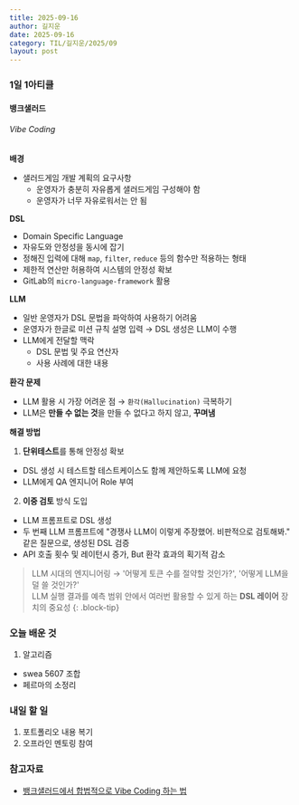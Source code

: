 ```yaml
---
title: 2025-09-16
author: 길지운
date: 2025-09-16
category: TIL/길지운/2025/09
layout: post
---
```


### 1일 1아티클
#### 뱅크샐러드
###### Vibe Coding
**배경**
- 샐러드게임 개발 계획의 요구사항
  - 운영자가 충분히 자유롭게 샐러드게임 구성해야 함
  - 운영자가 너무 자유로워서는 안 됨
  
**DSL**
- Domain Specific Language
- 자유도와 안정성을 동시에 잡기
- 정해진 입력에 대해 `map`, `filter`, `reduce` 등의 함수만 적용하는 형태
- 제한적 연산만 허용하여 시스템의 안정성 확보
- GitLab의 `micro-language-framework` 활용
  
**LLM**
- 일반 운영자가 DSL 문법을 파악하여 사용하기 어려움
- 운영자가 한글로 미션 규칙 설명 입력 → DSL 생성은 LLM이 수행
- LLM에게 전달할 맥락
  - DSL 문법 및 주요 연산자
  - 사용 사례에 대한 내용
  
**환각 문제**
- LLM 활용 시 가장 어려운 점 → `환각(Hallucination)` 극복하기
- LLM은 **만들 수 없는 것**을 만들 수 없다고 하지 않고, **꾸며냄**
  
**해결 방법**
1. **단위테스트**를 통해 안정성 확보
  - DSL 생성 시 테스트할 테스트케이스도 함께 제안하도록 LLM에 요청
  - LLM에게 QA 엔지니어 Role 부여
2. **이중 검토** 방식 도입
  - LLM 프롬프트로 DSL 생성
  - 두 번째 LLM 프롬프트에 "경쟁사 LLM이 이렇게 주장했어. 비판적으로 검토해봐." 같은 질문으로, 생성된 DSL 검증
  - API 호출 횟수 및 레이턴시 증가, But 환각 효과의 획기적 감소
  
> LLM 시대의 엔지니어링 → '어떻게 토큰 수를 절약할 것인가?', '어떻게 LLM을 덜 쓸 것인가?'  
> LLM 실행 결과를 예측 범위 안에서 여러번 활용할 수 있게 하는 **DSL 레이어** 장치의 중요성
{: .block-tip}
  
### 오늘 배운 것
1. 알고리즘
  - swea 5607 조합
  - 페르마의 소정리
  
### 내일 할 일
1. 포트폴리오 내용 복기
2. 오프라인 멘토링 참여
  
### 참고자료
- [뱅크샐러드에서 합법적으로 Vibe Coding 하는 법](https://blog.banksalad.com/tech/banksalad-vibe-coding/)